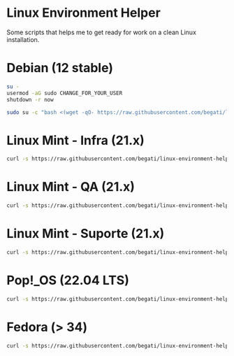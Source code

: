 # Linux Environment Helper

Some scripts that helps me to get ready for work on a clean Linux installation.

# Debian (12 stable)

```bash
su -
usermod -aG sudo CHANGE_FOR_YOUR_USER
shutdown -r now

```
```bash
sudo su -c "bash <(wget -qO- https://raw.githubusercontent.com/begati/linux-environment-helper/main/debian-config.sh)"
```

# Linux Mint - Infra (21.x)

```bash
curl -s https://raw.githubusercontent.com/begati/linux-environment-helper/main/mint-config-infra.sh | sudo bash
```

# Linux Mint - QA (21.x)

```bash
curl -s https://raw.githubusercontent.com/begati/linux-environment-helper/main/mint-config-qa.sh | sudo bash
```

# Linux Mint - Suporte (21.x)

```bash
curl -s https://raw.githubusercontent.com/begati/linux-environment-helper/main/mint-config-suporte.sh | sudo bash
```

# Pop!_OS (22.04 LTS)

```bash
curl -s https://raw.githubusercontent.com/begati/linux-environment-helper/main/popos-config.sh | sudo bash
```
 
# Fedora (> 34)

```bash
curl -s https://raw.githubusercontent.com/begati/linux-environment-helper/main/fedora-config.sh | sudo bash
```
